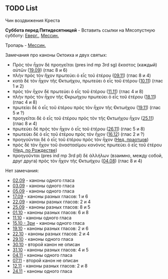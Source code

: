 
## TODO List

Чин воздвижения Креста

**Суббота перед Пятидесятницей** - Вставить ссылки на Мясопустную субботу:
[Еверг.](13_moving_cycle/B_14_EUR_week7.ru.md#Суббота-перед-Пятидесятницей), 
[Мессин.](13_moving_cycle/B_14_MES_week7.ru.md#Суббота-перед-Пятидесятницей)

Тропарь - [Мессин.](11_november/04_MES.ru.md)


Замечания про каноны Октоиха и двух святых:
- Πρὸς τὸν ἦχον δὲ προηγεῖται (pres ind mp 3rd sg) ἕκαστος (каждый) αὐτῶν ([19.09](09_september/19_EUR.ru.md)) (глас 8 и 6)
- πλὴν πρὸς τὸν ἣχον πρωτεύει ὁ εἷς τοῦ ἑτέρου ([09.11](11_november/09_EUR.ru.md)) (глас 8 и 4)
- κατὰ δὲ τὸν ἦχον τῆς ̓Οκτωήχου, πρωτεύει ὁ εἷς τοῦ ἑτέρου ([10.11](11_november/10_EUR.ru.md)) (глас 1 и 2)
- πρὸς τὸν ἦχον δὲ πρωτεύει ὁ εἷς τοῦ ἑτέρου ([11.11](11_november/11_EUR.ru.md)) (глас 4 и 8)
- πλὴν πρὸς τὸν ἦχον τῆς ̓Οκρωήχου πρωτεύει ὁ εἷς τοῦ ἑτέρου ([18.11](11_november/18_EUR.ru.md)) (глас 4 и 8)
- πρωτείει δὲ ὁ εἷς τοῦ ἐτέρου πρὸς τὸν ἦχον τῆς ̓Οκτωήχου ([19.11](11_november/19_EUR.ru.md)) (глас 5 и ?)
- προηγεῖται δὲ ὁ εἷς τοῦ ἐτέρου πρὸς τὸν τῆς ̓Οκτωήχου ἦχον ([25.11](11_november/25_EUR.ru.md)) (глас 8 и 4)
- πρωτεύει δὲ πρὸς τὸν ἦχον ὁ εἷς τοῦ ἑτέρου ([26.11](11_november/26_EUR.ru.md)) (глас 5 и 8)
- πρωτεύει δὲ ὁ εἷς τοῦ ἐτέρου πρὸς τὸν ἧχον ([16.12](12_december/16_EUR.ru.md)) (глас 2 и ?)
- προηγοῦνται δὲ ὁ εἷς τοῦ ἐτέρου πρὸς τὸν ἦχον ([Нед. праотцов](12_december/16_X_EUR_propatoron.ru.md))
- πρὸς δὲ τὸν ἦχον τοῦ ἀναστασίμου κανόνος πρωτεύει ὁ εἷς τοῦ ἐτέρου ([Нед. по Рождестве](12_december/26_Y_EUR_sunday.ru.md))
- προηγοῦνται (pres ind mp 3rd pl) δὲ ἀλλήλων (взаимно, между собой, друг друга) πρὸς τὸν ἦχον τῆς ̓Οκτωήχου ([04.08](08_august/08_04_EUR.ru.md)) (глас 8 и 4)

Нет замечания:
- [02.09](09_september/02_EUR.ru.md) - каноны одного гласа
- [03.09](09_september/03_EUR.ru.md) - каноны одного гласа
- [05.09](09_september/05_EUR.ru.md) - каноны одного гласа
- [17.09](09_september/17_EUR.ru.md) - каноны разных гласов: 1 и 6
- [22.09](09_september/22_EUR.ru.md) - каноны разных гласов: 2 и 4
- [25.09](09_september/25_EUR.ru.md) - каноны разных гласов: 8 и 5
- [01.10](10_october/01_EUR.ru.md) - каноны разных гласов: 6 и 8
- [11.10](10_october/11_EUR.ru.md) - каноны одного гласа
- [15.10 - Зри](10_october/15_EUR.ru.md) - каноны одного гласа
- [19.10](10_october/19_EUR.ru.md) - каноны разных гласов: 2 и 6
- [22.10](10_october/22_EUR.ru.md) - каноны разных гласов: 2 и 4
- [29.10](10_october/29_EUR.ru.md) - каноны одного гласа
- [30.10](10_october/30_EUR.ru.md) - второй канон не описан
- [31.10](10_october/31_EUR.ru.md) - каноны разных гласов: 4 и 5
- [04.11](11_november/04_EUR.ru.md) - каноны одного гласа
- [07.11](11_november/07_EUR.ru.md) - второй канон не описан
- [12.11](11_november/12_EUR.ru.md) - каноны разных гласов: 2 и 8
- [24.11](11_november/24_EUR.ru.md) - каноны одного гласа
